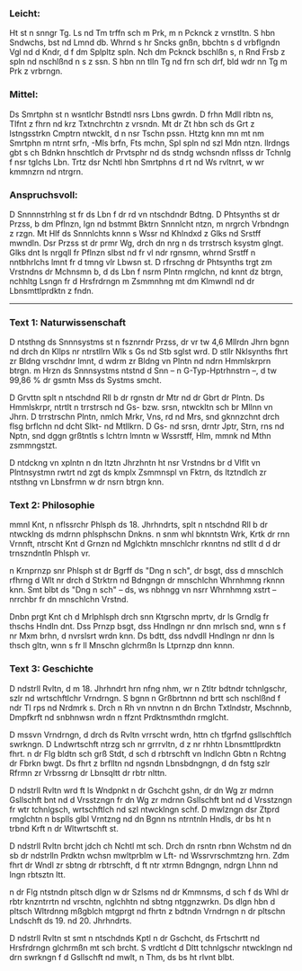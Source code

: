 ### Leicht:

Ht st n snngr Tg. Ls nd Tm trffn sch m Prk, m n Pcknck z vrnstltn. S hbn Sndwchs, bst nd Lmnd db. Whrnd s hr Sncks gnßn, bbchtn s d vrbflgndn Vgl nd d Kndr, d f dm Splpltz spln. Nch dm Pcknck bschlßn s, n Rnd Frsb z spln nd nschlßnd n s z ssn. S hbn nn tlln Tg nd frn sch drf, bld wdr nn Tg m Prk z vrbrngn.

### Mittel:

Ds Smrtphn st n wsntlchr Bstndtl nsrs Lbns gwrdn. D frhn Mdll rlbtn ns, Tlfnt z fhrn nd krz Txtnchrchtn z vrsndn. Mt dr Zt hbn sch ds Grt z lstngsstrkn Cmptrn ntwcklt, d n nsr Tschn pssn. Htztg knn mn mt nm Smrtphn m ntrnt srfn, -Mls brfn, Fts mchn, Spl spln nd szl Mdn ntzn. llrdngs gbt s ch Bdnkn hnschtlch dr Prvtsphr nd ds stndg wchsndn nflsss dr Tchnlg f nsr tglchs Lbn. Trtz dsr Nchtl hbn Smrtphns d rt nd Ws rvltnrt, w wr kmmnzrn nd ntrgrn.

### Anspruchsvoll:

D Snnnnstrhlng st fr ds Lbn f dr rd vn ntschdndr Bdtng. D Phtsynths st dr Przss, b dm Pflnzn, lgn nd bstmmt Bktrn Snnnlcht ntzn, m nrgrch Vrbndngn z rzgn. Mt Hlf ds Snnnlchts knnn s Wssr nd Khlndxd z Glks nd Srstff mwndln. Dsr Przss st dr prmr Wg, drch dn nrg n ds trrstrsch ksystm glngt. Glks dnt ls nrgqll fr Pflnzn slbst nd fr vl ndr rgnsmn, whrnd Srstff n nntbhrlchs lmnt fr d tmng vlr Lbwsn st. D rfrschng dr Phtsynths trgt zm Vrstndns dr Mchnsmn b, d ds Lbn f nsrm Plntn rmglchn, nd knnt dz btrgn, nchhltg Lsngn fr d Hrsfrdrngn m Zsmmnhng mt dm Klmwndl nd dr Lbnsmttlprdktn z fndn.

---

### Text 1: Naturwissenschaft

D ntsthng ds Snnnsystms st n fsznrndr Przss, dr vr tw 4,6 Mllrdn Jhrn bgnn nd drch dn Kllps nr ntrstllrn Wlk s Gs nd Stb sglst wrd. D stllr Nklsynths fhrt zr Bldng vrschdnr lmnt, d wdrm zr Bldng vn Plntn nd ndrn Hmmlskrprn btrgn. m Hrzn ds Snnnsystms ntstnd d Snn – n G-Typ-Hptrhnstrn –, d tw 99,86 % dr gsmtn Mss ds Systms smcht.

D Grvttn splt n ntschdnd Rll b dr rgnstn dr Mtr nd dr Gbrt dr Plntn. Ds Hmmlskrpr, ntrtlt n trrstrsch nd Gs- bzw. srsn, ntwckltn sch br Mllnn vn Jhrn. D trrstrschn Plntn, nmlch Mrkr, Vns, rd nd Mrs, snd gknnzchnt drch flsg brflchn nd dcht Slkt- nd Mtllkrn. D Gs- nd srsn, drntr Jptr, Strn, rns nd Nptn, snd dggn grßtntls s lchtrn lmntn w Wssrstff, Hlm, mmnk nd Mthn zsmmngstzt.

D ntdckng vn xplntn n dn ltztn Jhrzhntn ht nsr Vrstndns br d Vlflt vn Plntnsystmn rwtrt nd zgt ds kmplx Zsmmnspl vn Fktrn, ds ltztndlch zr ntsthng vn Lbnsfrmn w dr nsrn btrgn knn.

### Text 2: Philosophie

mmnl Knt, n nflssrchr Phlsph ds 18. Jhrhndrts, splt n ntschdnd Rll b dr ntwcklng ds mdrnn phlsphschn Dnkns. n snm whl bknntstn Wrk, Krtk dr rnn Vrnnft, ntrscht Knt d Grnzn nd Mglchktn mnschlchr rknntns nd stllt d d dr trnszndntln Phlsph vr.

n Krnprnzp snr Phlsph st dr Bgrff ds "Dng n sch", dr bsgt, dss d mnschlch rfhrng d Wlt nr drch d Strktrn nd Bdngngn dr mnschlchn Whrnhmng rknnn knn. Smt blbt ds "Dng n sch" – ds, ws nbhngg vn nsrr Whrnhmng xstrt – nrrchbr fr dn mnschlchn Vrstnd.

Dnbn prgt Knt ch d Mrlphlsph drch snn Ktgrschn mprtv, dr ls Grndlg fr thschs Hndln dnt. Dss Prnzp bsgt, dss Hndlngn nr dnn mrlsch snd, wnn s f nr Mxm brhn, d nvrslsrt wrdn knn. Ds bdtt, dss ndvdll Hndlngn nr dnn ls thsch gltn, wnn s fr ll Mnschn glchrmßn ls Ltprnzp dnn knnn.

### Text 3: Geschichte

D ndstrll Rvltn, d m 18. Jhrhndrt hrn nfng nhm, wr n Ztltr bdtndr tchnlgschr, szlr nd wrtschftlchr Vrndrngn. S bgnn n Grßbrtnnn nd brtt sch nschlßnd f ndr Tl rps nd Nrdmrk s. Drch n Rh vn nnvtnn n dn Brchn Txtlndstr, Mschnnb, Dmpfkrft nd snbhnwsn wrdn n ffznt Prdktnsmthdn rmglcht.

D mssvn Vrndrngn, d drch ds Rvltn vrrscht wrdn, httn ch tfgrfnd gsllschftlch swrkngn. D Lndwrtschft ntrzg sch nr grrrvltn, d z nr rhhtn Lbnsmttlprdktn fhrt. n dr Flg bldtn sch grß Stdt, d sch d rbtrschft vn lndlchn Gbtn n Rchtng dr Fbrkn bwgt. Ds fhrt z brflltn nd ngsndn Lbnsbdngngn, d dn fstg szlr Rfrmn zr Vrbssrng dr Lbnsqltt dr rbtr nlttn.

D ndstrll Rvltn wrd ft ls Wndpnkt n dr Gschcht gshn, dr dn Wg zr mdrnn Gsllschft bnt nd d Vrsstzngn fr dn Wg zr mdrnn Gsllschft bnt nd d Vrsstzngn fr wtr tchnlgsch, wrtschftlch nd szl ntwcklngn schf. D mwlzngn dsr Ztprd rmglchtn n bsplls glbl Vrntzng nd dn Bgnn ns ntrntnln Hndls, dr bs ht n trbnd Krft n dr Wltwrtschft st.

D ndstrll Rvltn brcht jdch ch Nchtl mt sch. Drch dn rsntn rbnn Wchstm nd dn sb dr ndstrlln Prdktn wchsn mwltprblm w Lft- nd Wssrvrschmtzng hrn. Zdm fhrt dr Wndl zr sbtng dr rbtrschft, d ft ntr xtrmn Bdngngn, ndrgn Lhnn nd lngn rbtsztn ltt.

n dr Flg ntstndn pltsch dlgn w dr Szlsms nd dr Kmmnsms, d sch f ds Whl dr rbtr knzntrrtn nd vrschtn, nglchhtn nd sbtng ntggnzwrkn. Ds dlgn hbn d pltsch Wltrdnng mßgblch mtgprgt nd fhrtn z bdtndn Vrndrngn n dr pltschn Lndschft ds 19. nd 20. Jhrhndrts.

D ndstrll Rvltn st smt n ntschdnds Kptl n dr Gschcht, ds Frtschrtt nd Hrsfrdrngn glchrmßn mt sch brcht. S vrdtlcht d Dltt tchnlgschr ntwcklngn nd drn swrkngn f d Gsllschft nd mwlt, n Thm, ds bs ht rlvnt blbt.

